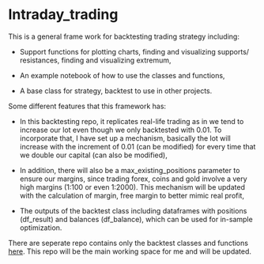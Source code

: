 # Intraday_trading
 
This is a general frame work for backtesting trading strategy including:

* Support functions for plotting charts, finding and visualizing supports/ resistances, finding and visualizing extremum,

* An example notebook of how to use the classes and functions,

* A base class for strategy, backtest to use in other projects.

Some different features that this framework has:

* In this backtesting repo, it replicates real-life trading as in we tend to increase our lot even though we only backtested with 0.01. To incorporate that, I have set up a mechanism, basically the lot will increase with the increment of 0.01 (can be modified) for every time that we double our capital (can also be modified),

* In addition, there will also be a max_existing_positions parameter to ensure our margins, since trading forex, coins and gold involve a very high margins (1:100 or even 1:2000). This mechanism will be updated with the calculation of margin, free margin to better mimic real profit,

* The outputs of the backtest class including dataframes with positions (df_result) and balances (df_balance), which can be used for in-sample optimization. 

There are seperate repo contains only the backtest classes and functions [here](https://github.com/AnhTNguyenBlank/Trading_backtest_framework). This repo will be the main working space for me and will be updated.